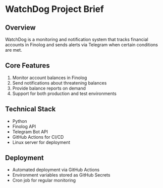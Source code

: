 # WatchDog Project Brief

## Overview
WatchDog is a monitoring and notification system that tracks financial accounts in Finolog and sends alerts via Telegram when certain conditions are met.

## Core Features
1. Monitor account balances in Finolog
2. Send notifications about threatening balances
3. Provide balance reports on demand
4. Support for both production and test environments

## Technical Stack
- Python
- Finolog API
- Telegram Bot API
- GitHub Actions for CI/CD
- Linux server for deployment

## Deployment
- Automated deployment via GitHub Actions
- Environment variables stored as GitHub Secrets
- Cron job for regular monitoring


